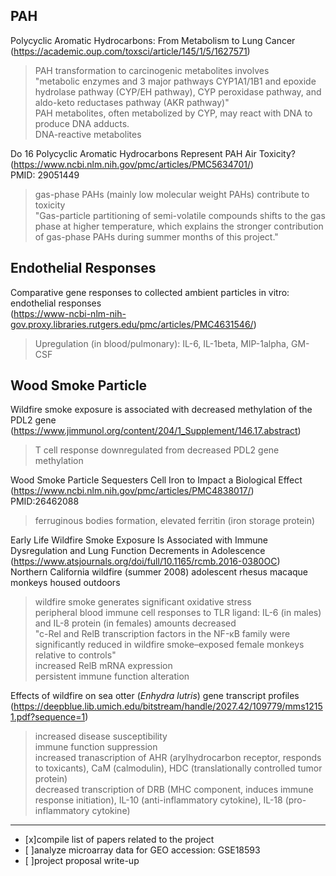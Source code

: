 **PAH**
---
Polycyclic Aromatic Hydrocarbons: From Metabolism to Lung Cancer  
(https://academic.oup.com/toxsci/article/145/1/5/1627571)  
> PAH transformation to carcinogenic metabolites involves  
"metabolic enzymes and 3 major pathways CYP1A1/1B1 and epoxide hydrolase pathway (CYP/EH pathway), CYP peroxidase pathway, and aldo-keto reductases pathway (AKR pathway)"  
PAH metabolites, often metabolized by CYP, may react with DNA to produce DNA adducts.  
DNA-reactive metabolites

Do 16 Polycyclic Aromatic Hydrocarbons Represent PAH Air Toxicity?  
(https://www.ncbi.nlm.nih.gov/pmc/articles/PMC5634701/)  
PMID: 29051449  
> gas-phase PAHs (mainly low molecular weight PAHs) contribute to toxicity  
"Gas-particle partitioning of semi-volatile compounds shifts to the gas phase at higher temperature, which explains the stronger contribution of gas-phase PAHs during summer months of this project."

**Endothelial Responses**
---
Comparative gene responses to collected ambient particles in vitro: endothelial responses  
(https://www-ncbi-nlm-nih-gov.proxy.libraries.rutgers.edu/pmc/articles/PMC4631546/)  
> Upregulation (in blood/pulmonary): IL-6, IL-1beta, MIP-1alpha, GM-CSF 

**Wood Smoke Particle**
---
Wildfire smoke exposure is associated with decreased methylation of the PDL2 gene  
(https://www.jimmunol.org/content/204/1_Supplement/146.17.abstract)  
> T cell response downregulated from decreased PDL2 gene methylation

Wood Smoke Particle Sequesters Cell Iron to Impact a Biological Effect  
(https://www.ncbi.nlm.nih.gov/pmc/articles/PMC4838017/)  
PMID:26462088
> ferruginous bodies formation, elevated ferritin (iron storage protein)

Early Life Wildfire Smoke Exposure Is Associated with Immune Dysregulation and Lung Function Decrements in Adolescence (https://www.atsjournals.org/doi/full/10.1165/rcmb.2016-0380OC)  
Northern California wildfire (summer 2008) adolescent rhesus macaque monkeys housed outdoors
> wildfire smoke generates significant oxidative stress  
  peripheral blood immune cell responses to TLR ligand: IL-6 (in males) and IL-8 protein (in females) amounts decreased  
  "c-Rel and RelB transcription factors in the NF-κB family were significantly reduced in wildfire smoke–exposed female monkeys relative to controls"  
  increased RelB mRNA expression  
  persistent immune function alteration  

Effects of wildfire on sea otter (*Enhydra lutris*) gene transcript profiles (https://deepblue.lib.umich.edu/bitstream/handle/2027.42/109779/mms12151.pdf?sequence=1)
> increased disease susceptibility  
immune function suppression  
increased tranascription of AHR (arylhydrocarbon receptor, responds to toxicants), CaM (calmodulin), HDC (translationally controlled tumor protein)  
decreased transcription of DRB (MHC component, induces immune response initiation), IL-10 (anti-inflammatory cytokine), IL-18 (pro-inflammatory cytokine)
---
- [x]compile list of papers related to the project
- [ ]analyze microarray data for GEO accession: GSE18593
- [ ]project proposal write-up
